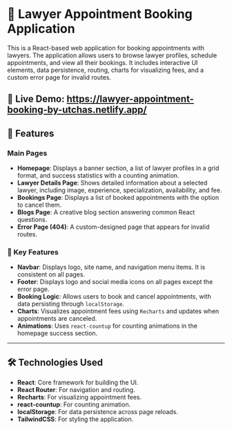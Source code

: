 # 🧪 Lawyer Appointment Booking Application

This is a React-based web application for booking appointments with lawyers. The application allows users to browse lawyer profiles, schedule appointments, and view all their bookings. It includes interactive UI elements, data persistence, routing, charts for visualizing fees, and a custom error page for invalid routes.

## 🚀 Live Demo: https://lawyer-appointment-booking-by-utchas.netlify.app/


## 🧩 Features

### Main Pages
- **Homepage**: Displays a banner section, a list of lawyer profiles in a grid format, and success statistics with a counting animation.
- **Lawyer Details Page**: Shows detailed information about a selected lawyer, including image, experience, specialization, availability, and fee.
- **Bookings Page**: Displays a list of booked appointments with the option to cancel them.
- **Blogs Page**: A creative blog section answering common React questions.
- **Error Page (404)**: A custom-designed page that appears for invalid routes.

### 🌟 Key Features
- **Navbar**: Displays logo, site name, and navigation menu items. It is consistent on all pages.
- **Footer**: Displays logo and social media icons on all pages except the error page.
- **Booking Logic**: Allows users to book and cancel appointments, with data persisting through `localStorage`.
- **Charts**: Visualizes appointment fees using `Recharts` and updates when appointments are canceled.
- **Animations**: Uses `react-countup` for counting animations in the homepage success section.

---

## 🛠️ Technologies Used
- **React**: Core framework for building the UI.
- **React Router**: For navigation and routing.
- **Recharts**: For visualizing appointment fees.
- **react-countup**: For counting animation.
- **localStorage**: For data persistence across page reloads.
- **TailwindCSS**: For styling the application.

